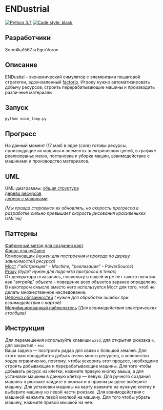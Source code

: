 # ENDustrial

[![Python 3.7](https://img.shields.io/badge/python-3.7-blue.svg)](https://www.python.org/downloads/release/python-370/)
<a href="https://github.com/psf/black"><img alt="Code style: black" src="https://img.shields.io/badge/code%20style-black-000000.svg"></a>

## Разработчики
Sone4ka1567 и EgorVoron

## Описание

ENDustial - экономический симулятор с элементами пошаговой стратегии,
вдохновленный [factorio](https://www.factorio.com/). Игроку нужно автоматизировать добычу ресурсов, строить
перерабатывающие машины и производить различные материалы.

## Запуск

```
python main_loop.py
```

## Прогресс

На данный момент (17 мая) в ядре (core) готовы ресурсы, производящие их машины и элементы электрических цепей, в графике
реализованы: меню, постановка и уборка машин, взаимодействие с машинами и производство материалов.

## UML

UML-диаграммы:
[общая структура](https://app.creately.com/diagram/gmXmNSb8s2E/)  
[дерево ресурсов](https://app.creately.com/diagram/Ppx7fkEvcIh/edit)  
[дерево с машинами](https://app.creately.com/diagram/mYLUvGOoPj5/edit)

*(Мы правда стараемся их обновлять, но скорость прогресса в разработке сильно превышает скорость рисования красивеньких
UML'ек)*

## Паттерны

[Фабричный метод для создания карт](https://github.com/EgorVoron/patterns-project/blob/ea5dcf1605d6902331cbbe003e43c4f69998071d/maps.py#L98)  
[Фасад для pyGame](https://github.com/EgorVoron/patterns-project/blob/ea5dcf1605d6902331cbbe003e43c4f69998071d/facade.py#L4)  
[Компоновщик](https://github.com/EgorVoron/patterns-project/blob/ea5dcf1605d6902331cbbe003e43c4f69998071d/core/virtual_objects/materials/abstracts.py#L42)
*(нужен для построения и прохода по дереву зависимостей ресурса)*  
[Мост](https://github.com/EgorVoron/patterns-project/blob/dev/core/map_objects/production)
*("абстракция" - Machine, "реализация" - PowerSource)*  
[Proxy](https://github.com/EgorVoron/patterns-project/blob/dev/core/map_objects/abstracts.py)
*(будет нужен для подсчета прогресса в тиках)*  
От декоратора отказались, поскольку в нашей игре нет такого понятия как "апгрейд" объекта - поведение всех объектов
заранее определено. В некотором смысле вместо него используется Мост для того, чтоб не делать множественное
наследование.  
[Цепочка обязанностей](https://github.com/EgorVoron/patterns-project/blob/8c26ee0c013d728448bb9bfb4e3122f37f8eb8aa/core/safe_creator.py#L5) *(
нужен для обработки ошибок при взаимодействии с картой)*  
[Модифицированный наблюдатель](https://github.com/EgorVoron/patterns-project/blob/8c26ee0c013d728448bb9bfb4e3122f37f8eb8aa/core/map_objects/production/electricity.py#L26)
*(Для взаимодействия электрических столбцов)*

## Инструкция

Для перемещения используйте клавиши `wasd`, для открытия рюкзака `e`, для закрытия - `esc`  
Ваша задача — построить радар для связи с большой землей. Для этого вам понадобится добыть очень много ресурсов, а
количество ходов ограниченно, поэтому, чтобы ускорить этот процесс, необходимо строить добывающие и перерабатывающие
машины. Для того чтобы добывать ресурс из клетки, нажмите правую кнопку мыши, а для установки машины в данную клетку —
левую. Для ручного создания машины в рюкзаке зайдите в рюкзак и в правом разделе выберите машину. Для установки машины
на карту нажмите на нужную клетку и выберите машину из левой части рюкзака. Для взаимодействия с машиной нажмите левой
кнопкой на машину. Для того чтобы убрать машину, нажмите правой мышкой на нее.
